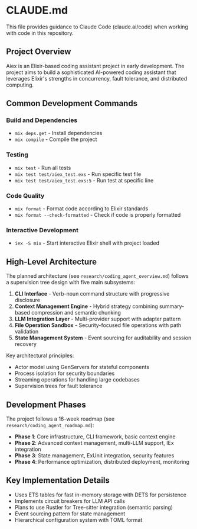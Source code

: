 # CLAUDE.md

This file provides guidance to Claude Code (claude.ai/code) when working with code in this repository.

## Project Overview

Aiex is an Elixir-based coding assistant project in early development. The project aims to build a sophisticated AI-powered coding assistant that leverages Elixir's strengths in concurrency, fault tolerance, and distributed computing.

## Common Development Commands

### Build and Dependencies
- `mix deps.get` - Install dependencies
- `mix compile` - Compile the project

### Testing
- `mix test` - Run all tests
- `mix test test/aiex_test.exs` - Run specific test file
- `mix test test/aiex_test.exs:5` - Run test at specific line

### Code Quality
- `mix format` - Format code according to Elixir standards
- `mix format --check-formatted` - Check if code is properly formatted

### Interactive Development
- `iex -S mix` - Start interactive Elixir shell with project loaded

## High-Level Architecture

The planned architecture (see `research/coding_agent_overview.md`) follows a supervision tree design with five main subsystems:

1. **CLI Interface** - Verb-noun command structure with progressive disclosure
2. **Context Management Engine** - Hybrid strategy combining summary-based compression and semantic chunking
3. **LLM Integration Layer** - Multi-provider support with adapter pattern
4. **File Operation Sandbox** - Security-focused file operations with path validation
5. **State Management System** - Event sourcing for auditability and session recovery

Key architectural principles:
- Actor model using GenServers for stateful components
- Process isolation for security boundaries
- Streaming operations for handling large codebases
- Supervision trees for fault tolerance

## Development Phases

The project follows a 16-week roadmap (see `research/coding_agent_roadmap.md`):

- **Phase 1**: Core infrastructure, CLI framework, basic context engine
- **Phase 2**: Advanced context management, multi-LLM support, IEx integration
- **Phase 3**: State management, ExUnit integration, security features
- **Phase 4**: Performance optimization, distributed deployment, monitoring

## Key Implementation Details

- Uses ETS tables for fast in-memory storage with DETS for persistence
- Implements circuit breakers for LLM API calls
- Plans to use Rustler for Tree-sitter integration (semantic parsing)
- Event sourcing pattern for state management
- Hierarchical configuration system with TOML format